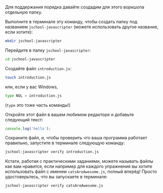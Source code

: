 Для поддержания порядка давайте создадим для этого воркшопа отдельную папку.

Выполните в терминале эту команду, чтобы создать папку под названием `jschool-javascripter` (можете использовать другое название, если хотите):

```bash
mkdir jschool-javascripter
```

Перейдите в папку `jschool-javascripter`:

```bash
cd jschool-javascripter
```

Создайте файл `introduction.js`:

```bash
touch introduction.js
```

или, если у вас Windows,
```bash
type NUL > introduction.js
```
(`type` это тоже часть команды!)

Откройте этот файл в вашем любимом редакторе и добавьте следующий текст:

```js
console.log('hello');
```

Сохраните файл, и, чтобы проверить что ваша программа работает правильно, запустите в терминале следующую команду:

```bash
jschool-javascripter verify introduction.js
```

Кстати, работая с практическими заданиями, можете называть файлы как вам нравится, если например для каждого упражнения вы хотите использовать файл с именем `catsAreAwesome.js`, полный вперёд! Просто удостоверьтесь, что вы запускаете в терминале:

```bash
jschool-javascripter verify catsAreAwesome.js
```
